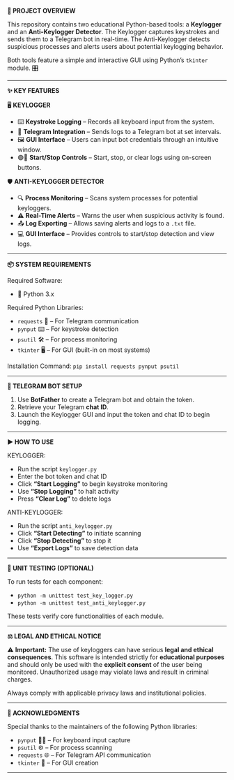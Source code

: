 **🔐 PROJECT OVERVIEW**

This repository contains two educational Python-based tools: a **Keylogger** and an **Anti-Keylogger Detector**. The Keylogger captures keystrokes and sends them to a Telegram bot in real-time. The Anti-Keylogger detects suspicious processes and alerts users about potential keylogging behavior.

Both tools feature a simple and interactive GUI using Python’s `tkinter` module. 🎛️

---

**✨ KEY FEATURES**

🖥️ **KEYLOGGER**

* ⌨️ **Keystroke Logging** – Records all keyboard input from the system.
* 📩 **Telegram Integration** – Sends logs to a Telegram bot at set intervals.
* 🖼️ **GUI Interface** – Users can input bot credentials through an intuitive window.
* 🟢🔴 **Start/Stop Controls** – Start, stop, or clear logs using on-screen buttons.

🛡️ **ANTI-KEYLOGGER DETECTOR**

* 🔍 **Process Monitoring** – Scans system processes for potential keyloggers.
* ⚠️ **Real-Time Alerts** – Warns the user when suspicious activity is found.
* 📤 **Log Exporting** – Allows saving alerts and logs to a `.txt` file.
* 💻 **GUI Interface** – Provides controls to start/stop detection and view logs.

---

**📦 SYSTEM REQUIREMENTS**

Required Software:

* 🐍 Python 3.x

Required Python Libraries:

* `requests` 📡 – For Telegram communication
* `pynput` ⌨️ – For keystroke detection
* `psutil` 🛠️ – For process monitoring
* `tkinter` 🖥️ – For GUI (built-in on most systems)

Installation Command:
`pip install requests pynput psutil`

---

**🤖 TELEGRAM BOT SETUP**

1. Use **BotFather** to create a Telegram bot and obtain the token.
2. Retrieve your Telegram **chat ID**.
3. Launch the Keylogger GUI and input the token and chat ID to begin logging.

---

**▶️ HOW TO USE**

KEYLOGGER:

* Run the script `keylogger.py`
* Enter the bot token and chat ID
* Click **“Start Logging”** to begin keystroke monitoring
* Use **“Stop Logging”** to halt activity
* Press **“Clear Log”** to delete logs

ANTI-KEYLOGGER:

* Run the script `anti_keylogger.py`
* Click **“Start Detecting”** to initiate scanning
* Click **“Stop Detecting”** to stop it
* Use **“Export Logs”** to save detection data

---

**🧪 UNIT TESTING (OPTIONAL)**

To run tests for each component:

* `python -m unittest test_key_logger.py`
* `python -m unittest test_anti_keylogger.py`

These tests verify core functionalities of each module.

---

**⚖️ LEGAL AND ETHICAL NOTICE**

⚠️ **Important:**
The use of keyloggers can have serious **legal and ethical consequences**. This software is intended strictly for **educational purposes** and should only be used with the **explicit consent** of the user being monitored. Unauthorized usage may violate laws and result in criminal charges.

Always comply with applicable privacy laws and institutional policies.

---

**🙌 ACKNOWLEDGMENTS**

Special thanks to the maintainers of the following Python libraries:

* `pynput` 👨‍💻 – For keyboard input capture
* `psutil` ⚙️ – For process scanning
* `requests` 🌐 – For Telegram API communication
* `tkinter` 🧩 – For GUI creation

---

